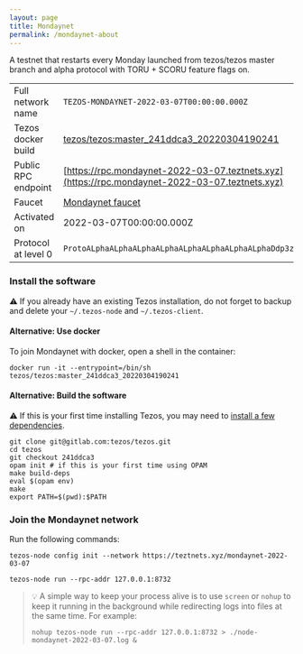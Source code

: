 ```yaml
---
layout: page
title: Mondaynet
permalink: /mondaynet-about
---
```


A testnet that restarts every Monday launched from tezos/tezos master branch and alpha protocol with TORU + SCORU feature flags on.

| | |
|-------|---------------------|
| Full network name | `TEZOS-MONDAYNET-2022-03-07T00:00:00.000Z` |
| Tezos docker build | [tezos/tezos:master_241ddca3_20220304190241](https://hub.docker.com/r/tezos/tezos/tags?page=1&ordering=last_updated&name=master_241ddca3_20220304190241) |
| Public RPC endpoint | [https://rpc.mondaynet-2022-03-07.teztnets.xyz](https://rpc.mondaynet-2022-03-07.teztnets.xyz) |
| Faucet | [Mondaynet faucet](https://teztnets.xyz/mondaynet-2022-03-07-faucet) |
| Activated on | 2022-03-07T00:00:00.000Z |
| Protocol at level 0 |  `ProtoALphaALphaALphaALphaALphaALphaALphaALphaDdp3zK` |




### Install the software

⚠️  If you already have an existing Tezos installation, do not forget to backup and delete your `~/.tezos-node` and `~/.tezos-client`.



#### Alternative: Use docker

To join Mondaynet with docker, open a shell in the container:

```
docker run -it --entrypoint=/bin/sh tezos/tezos:master_241ddca3_20220304190241
```

#### Alternative: Build the software

⚠️  If this is your first time installing Tezos, you may need to [install a few dependencies](https://tezos.gitlab.io/introduction/howtoget.html#setting-up-the-development-environment-from-scratch).

```
git clone git@gitlab.com:tezos/tezos.git
cd tezos
git checkout 241ddca3
opam init # if this is your first time using OPAM
make build-deps
eval $(opam env)
make
export PATH=$(pwd):$PATH
```

### Join the Mondaynet network

Run the following commands:

```
tezos-node config init --network https://teztnets.xyz/mondaynet-2022-03-07

tezos-node run --rpc-addr 127.0.0.1:8732
```

> 💡 A simple way to keep your process alive is to use `screen` or `nohup` to keep it running in the background while redirecting logs into files at the same time. For example:
>
> ```bash=13
> nohup tezos-node run --rpc-addr 127.0.0.1:8732 > ./node-mondaynet-2022-03-07.log &
> ```



